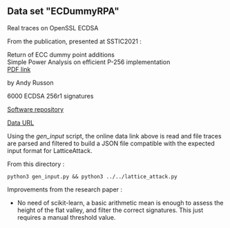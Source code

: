 
## Data set "ECDummyRPA"

Real traces on OpenSSL ECDSA

From the publication, presented at SSTIC2021 :

Return of ECC dummy point additions  
Simple Power Analysis on efficient P-256 implementation  
[PDF link](https://www.sstic.org/media/SSTIC2021/SSTIC-actes/return_of_ecc_dummy_point_additions_simple_power_a/SSTIC2021-Article-return_of_ecc_dummy_point_additions_simple_power_analysis_on_efficient_p-256_implementation-russon.pdf)

by Andy Russon

6000 ECDSA 256r1 signatures

[Software repository](https://github.com/orangecertcc/ecdummyrpa)

[Data URL](
https://github.com/orangecertcc/ecdummyrpa/raw/144974ae1c35eb1f0ef0f0fdbb4299d808624f7a/sample.tar.gz)

Using the *gen_input* script, the online data link above is read and file traces are parsed and filtered to build a JSON file compatible with the expected input format for LatticeAttack.

From this directory :

`
python3 gen_input.py && python3 ../../lattice_attack.py
`

Improvements from the research paper :

* No need of scikit-learn, a basic arithmetic mean is enough to assess the height of the flat valley, and filter the correct signatures. This just requires a manual threshold value.

